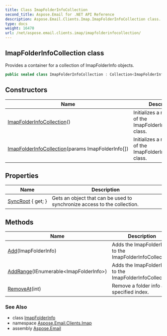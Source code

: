 ```yaml
---
title: Class ImapFolderInfoCollection
second_title: Aspose.Email for .NET API Reference
description: Aspose.Email.Clients.Imap.ImapFolderInfoCollection class. Provides a container for a collection of ImapFolderInfo objects
type: docs
weight: 16470
url: /net/aspose.email.clients.imap/imapfolderinfocollection/
---
```

## ImapFolderInfoCollection class

Provides a container for a collection of ImapFolderInfo objects.

```csharp
public sealed class ImapFolderInfoCollection : Collection<ImapFolderInfo>
```

## Constructors

| Name | Description |
| --- | --- |
| [ImapFolderInfoCollection](imapfolderinfocollection/#constructor)() | Initializes a new instance of the ImapFolderInfoCollection class. |
| [ImapFolderInfoCollection](imapfolderinfocollection/#constructor_1)(params ImapFolderInfo[]) | Initializes a new instance of the ImapFolderInfoCollection class. |

## Properties

| Name | Description |
| --- | --- |
| [SyncRoot](../../aspose.email.clients.imap/imapfolderinfocollection/syncroot/) { get; } | Gets an object that can be used to synchronize access to the collection. |

## Methods

| Name | Description |
| --- | --- |
| [Add](../../aspose.email.clients.imap/imapfolderinfocollection/add/#add)(ImapFolderInfo) | Adds the ImapFolderInfo to the ImapFolderInfoCollection. |
| [AddRange](../../aspose.email.clients.imap/imapfolderinfocollection/addrange/)(IEnumerable&lt;ImapFolderInfo&gt;) | Adds the ImapFolderInfo to the ImapFolderInfoCollection. |
| [RemoveAt](../../aspose.email.clients.imap/imapfolderinfocollection/removeat/#removeat)(int) | Remove a folder info at specified index. |

### See Also

* class [ImapFolderInfo](../imapfolderinfo/)
* namespace [Aspose.Email.Clients.Imap](../../aspose.email.clients.imap/)
* assembly [Aspose.Email](../../)


